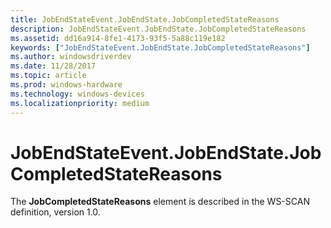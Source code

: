 ```yaml
---
title: JobEndStateEvent.JobEndState.JobCompletedStateReasons
description: JobEndStateEvent.JobEndState.JobCompletedStateReasons
ms.assetid: dd16a914-8fe1-4173-93f5-5a88c119e182
keywords: ["JobEndStateEvent.JobEndState.JobCompletedStateReasons"]
ms.author: windowsdriverdev
ms.date: 11/28/2017
ms.topic: article
ms.prod: windows-hardware
ms.technology: windows-devices
ms.localizationpriority: medium
---
```


# JobEndStateEvent.JobEndState.JobCompletedStateReasons


The **JobCompletedStateReasons** element is described in the WS-SCAN definition, version 1.0.

 

 





